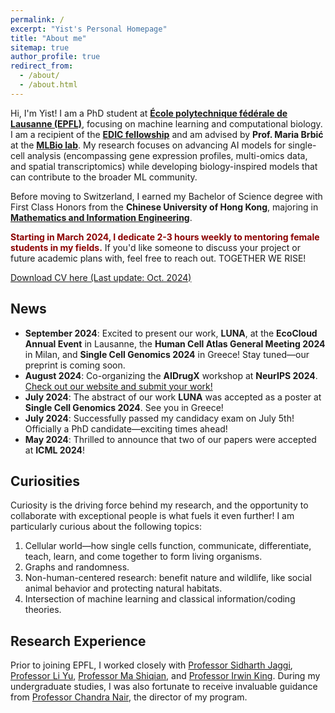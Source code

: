 ```yaml
---
permalink: /
excerpt: "Yist's Personal Homepage"
title: "About me"
sitemap: true
author_profile: true
redirect_from: 
  - /about/
  - /about.html
---
```


Hi, I'm Yist! I am a PhD student at [**École polytechnique fédérale de Lausanne (EPFL)**](https://www.epfl.ch/about/), focusing on machine learning and computational biology. I am a recipient of the [**EDIC fellowship**](https://www.epfl.ch/education/phd/edic-computer-and-communication-sciences/edic-for-phd-students/) and am advised by **Prof. Maria Brbić** at the [**MLBio lab**](https://brbiclab.epfl.ch/). My research focuses on advancing AI models for single-cell analysis (encompassing gene expression profiles, multi-omics data, and spatial transcriptomics) while developing biology-inspired models that can contribute to the broader ML community.

Before moving to Switzerland, I earned my Bachelor of Science degree with First Class Honors from the **Chinese University of Hong Kong**, majoring in [**Mathematics and Information Engineering**](https://www.ie.cuhk.edu.hk/programmes/bsc-in-mieg/).

<p>
  <span style="color:darkred; font-weight:bold;">Starting in March 2024, I dedicate 2-3 hours weekly to mentoring female students in my fields.</span> If you'd like someone to discuss your project or future academic plans with, feel free to reach out. TOGETHER WE RISE!
</p>

[Download CV here (Last update: Oct. 2024)](https://YistYU.github.io/files/CV.pdf)

## News

- **September 2024**: Excited to present our work, **LUNA**, at the **EcoCloud Annual Event** in Lausanne, the **Human Cell Atlas General Meeting 2024** in Milan, and **Single Cell Genomics 2024** in Greece! Stay tuned—our preprint is coming soon.
- **August 2024**: Co-organizing the **AIDrugX** workshop at **NeurIPS 2024**. [Check out our website and submit your work!](https://sites.google.com/view/newmodality-aidrug/home)
- **July 2024**: The abstract of our work **LUNA** was accepted as a poster at **Single Cell Genomics 2024**. See you in Greece!
- **July 2024**: Successfully passed my candidacy exam on July 5th! Officially a PhD candidate—exciting times ahead!
- **May 2024**: Thrilled to announce that two of our papers were accepted at **ICML 2024**!



## Curiosities

Curiosity is the driving force behind my research, and the opportunity to collaborate with exceptional people is what fuels it even further! I am particularly curious about the following topics:

1. Cellular world—how single cells function, communicate, differentiate, teach, learn, and come together to form living organisms.
2. Graphs and randomness.
3. Non-human-centered research: benefit nature and wildlife, like social animal behavior and protecting natural habitats.
4. Intersection of machine learning and classical information/coding theories.

## Research Experience

Prior to joining EPFL, I worked closely with [Professor Sidharth Jaggi](https://research-information.bris.ac.uk/en/persons/sidharth-sid-jaggi), [Professor Li Yu](https://liyu95.com/), [Professor Ma Shiqian](https://sqma.rice.edu/), and [Professor Irwin King](https://www.cse.cuhk.edu.hk/irwin.king/home). During my undergraduate studies, I was also fortunate to receive invaluable guidance from [Professor Chandra Nair](http://chandra.ie.cuhk.edu.hk/), the director of my program.
